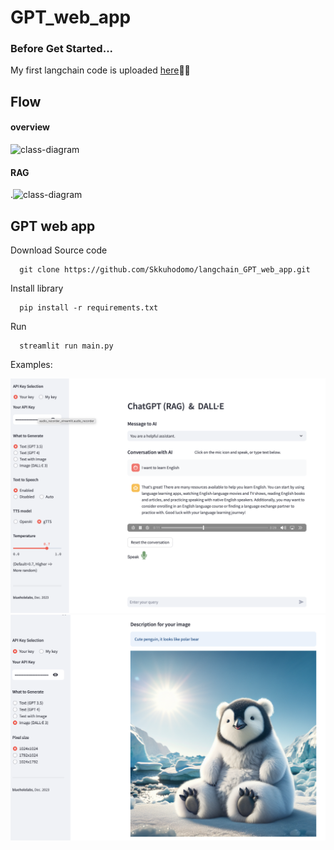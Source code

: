 # GPT_web_app
### Before Get Started...
My first langchain code is uploaded [here](https://github.com/Skkuhodomo/Chat-GPT-Anecdote-Maker)🦜🔗
## Flow
#### overview
![class-diagram](http://www.plantuml.com/plantuml/proxy?src=https://raw.githubusercontent.com/Skkuhodomo/langchain_GPT_web_app/main/diagram/sequence.puml) 

#### RAG
.![class-diagram](http://www.plantuml.com/plantuml/proxy?src=https://raw.githubusercontent.com/Skkuhodomo/langchain_GPT_web_app/main/diagram/RAG.puml) 



## GPT web app


Download Source code 
```
  git clone https://github.com/Skkuhodomo/langchain_GPT_web_app.git
```
</pre>

Install library
```
  pip install -r requirements.txt
```
Run
```
  streamlit run main.py
```
Examples: 

![preview](images/1.jpg)
![preview](images/2.png)


